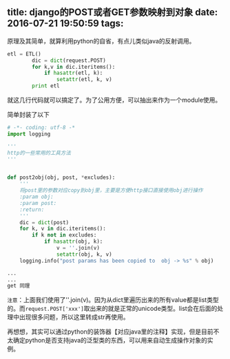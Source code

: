 title: django的POST或者GET参数映射到对象
date: 2016-07-21 19:50:59
tags:
---


原理及其简单，就算利用python的自省，有点儿类似java的反射调用。
```python
etl = ETL()
        dic = dict(request.POST)
        for k,v in dic.iteritems():
            if hasattr(etl, k):
                setattr(etl, k, v)
        print etl
```
就这几行代码就可以搞定了。为了公用方便，可以抽出来作为一个module使用。


简单封装了以下
```python
# -*- coding: utf-8 -*
import logging

'''
http的一些常用的工具方法
'''


def post2obj(obj, post, *excludes):
    '''
    将post里的参数对应copy到obj里，主要是方便http接口直接使用obj进行操作
    :param obj:
    :param post:
    :return:
    '''
    dic = dict(post)
    for k, v in dic.iteritems():
        if k not in excludes:
            if hasattr(obj, k):
                v = ''.join(v)
                setattr(obj, k, v)
    logging.info("post params has been copied to  obj -> %s" % obj)

...
...
get 同理
```

`注意`：上面我们使用了''.join(v)。因为从dict里遍历出来的所有value都是list类型的。而`request.POST['xxx']`取出来的就是正常的unicode类型。list会在后面的处理中出现很多问题，所以这里转成str再使用。

再想想，其实可以通过python的装饰器【对应java里的注释】实现，但是目前不太确定python是否支持java的泛型类的东西，可以用来自动生成操作对象的实例。
